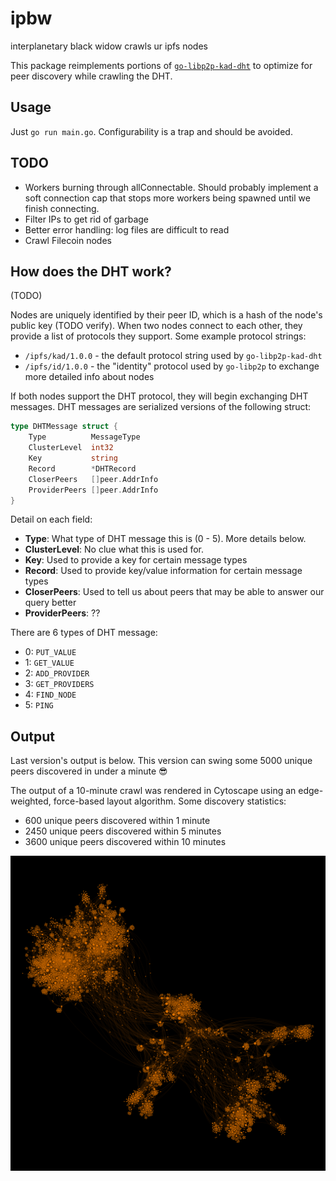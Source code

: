 # ipbw

interplanetary black widow crawls ur ipfs nodes

This package reimplements portions of [`go-libp2p-kad-dht`](https://github.com/libp2p/go-libp2p-kad-dht) to optimize for peer discovery while crawling the DHT.

## Usage

Just `go run main.go`. Configurability is a trap and should be avoided.

## TODO

- Workers burning through allConnectable. Should probably implement a soft connection cap that stops more workers being spawned until we finish connecting.
- Filter IPs to get rid of garbage
- Better error handling: log files are difficult to read
- Crawl Filecoin nodes

## How does the DHT work?


(TODO)

Nodes are uniquely identified by their peer ID, which is a hash of the node's public key (TODO verify). When two nodes connect to each other, they provide a list of protocols they support. Some example protocol strings:
* `/ipfs/kad/1.0.0` - the default protocol string used by `go-libp2p-kad-dht`
* `/ipfs/id/1.0.0` - the "identity" protocol used by `go-libp2p` to exchange more detailed info about nodes

If both nodes support the DHT protocol, they will begin exchanging DHT messages. DHT messages are serialized versions of the following struct:
```go
type DHTMessage struct {
	Type          MessageType
	ClusterLevel  int32
	Key           string
	Record        *DHTRecord
	CloserPeers   []peer.AddrInfo
	ProviderPeers []peer.AddrInfo
}
```

Detail on each field:
* **Type**: What type of DHT message this is (0 - 5). More details below.
* **ClusterLevel**: No clue what this is used for.
* **Key**: Used to provide a key for certain message types
* **Record**: Used to provide key/value information for certain message types
* **CloserPeers**: Used to tell us about peers that may be able to answer our query better
* **ProviderPeers**: ??

There are 6 types of DHT message:
* 0: `PUT_VALUE`
* 1: `GET_VALUE`
* 2: `ADD_PROVIDER`
* 3: `GET_PROVIDERS`
* 4: `FIND_NODE`
* 5: `PING`

## Output

Last version's output is below. This version can swing some 5000 unique peers discovered in under a minute 😎

The output of a 10-minute crawl was rendered in Cytoscape using an edge-weighted, force-based layout algorithm. Some discovery statistics:
* 600 unique peers discovered within 1 minute
* 2450 unique peers discovered within 5 minutes
* 3600 unique peers discovered within 10 minutes

![Image](graph.png)
